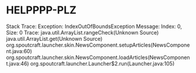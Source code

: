 # HELPPPP-PLZ
Stack Trace:     Exception: IndexOutOfBoundsException     Message: Index: 0, Size: 0     Trace:         java.util.ArrayList.rangeCheck(Unknown Source)         java.util.ArrayList.get(Unknown Source)         org.spoutcraft.launcher.skin.NewsComponent.setupArticles(NewsComponent.java:60)         org.spoutcraft.launcher.skin.NewsComponent.loadArticles(NewsComponent.java:46)         org.spoutcraft.launcher.Launcher$2.run(Launcher.java:105)
